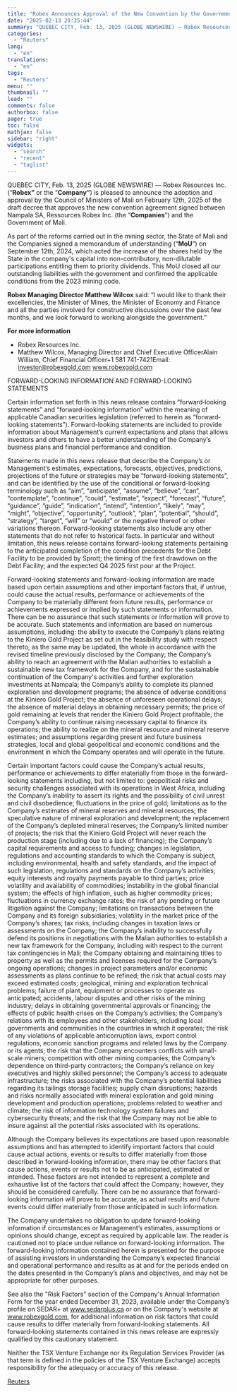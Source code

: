 ```yaml
---
title: "Robex Announces Approval of the New Convention by the Government of Mali"
date: "2025-02-13 20:35:44"
summary: "QUEBEC CITY, Feb. 13, 2025 (GLOBE NEWSWIRE) — Robex Resources Inc. (“Robex” or the “Company”) is pleased to announce the adoption and approval by the Council of Ministers of Mali on February 12th, 2025 of the draft decree that approves the new convention agreement signed between Nampala SA, Ressources Robex..."
categories:
  - "Reuters"
lang:
  - "en"
translations:
  - "en"
tags:
  - "Reuters"
menu: ""
thumbnail: ""
lead: ""
comments: false
authorbox: false
pager: true
toc: false
mathjax: false
sidebar: "right"
widgets:
  - "search"
  - "recent"
  - "taglist"
---
```


QUEBEC CITY, Feb. 13, 2025 (GLOBE NEWSWIRE) — Robex Resources Inc. (“**Robex”** or the “**Company”**) is pleased to announce the adoption and approval by the Council of Ministers of Mali on February 12th, 2025 of the draft decree that approves the new convention agreement signed between Nampala SA, Ressources Robex Inc. (the “**Companies**”) and the Government of Mali.

As part of the reforms carried out in the mining sector, the State of Mali and the Companies signed a memorandum of understanding (“**MoU**”) on September 12th, 2024, which acted the increase of the shares held by the State in the company's capital into non-contributory, non-dilutable participations entitling them to priority dividends. This MoU closed all our outstanding liabilities with the government and confirmed the applicable conditions from the 2023 mining code.

**Robex Managing Director Matthew Wilcox** said: “I would like to thank their excellencies, the Minister of Mines, the Minister of Economy and Finance and all the parties involved for constructive discussions over the past few months, and we look forward to working alongside the government.”

**For more information**

* Robex Resources Inc.
* Matthew Wilcox, Managing Director and Chief Executive OfficerAlain William, Chief Financial Officer+1 581 741-7421Email: investor@robexgold.com www.robexgold.com

FORWARD-LOOKING INFORMATION AND FORWARD-LOOKING STATEMENTS

Certain information set forth in this news release contains “forward‐looking statements” and “forward‐looking information” within the meaning of applicable Canadian securities legislation (referred to herein as “forward‐looking statements”). Forward-looking statements are included to provide information about Management’s current expectations and plans that allows investors and others to have a better understanding of the Company’s business plans and financial performance and condition.

Statements made in this news release that describe the Company’s or Management’s estimates, expectations, forecasts, objectives, predictions, projections of the future or strategies may be “forward-looking statements”, and can be identified by the use of the conditional or forward-looking terminology such as “aim”, “anticipate”, “assume”, “believe”, “can”, “contemplate”, “continue”, “could”, “estimate”, “expect”, “forecast”, “future”, “guidance”, “guide”, “indication”, “intend”, “intention”, “likely”, “may”, “might”, “objective”, “opportunity”, “outlook”, “plan”, “potential”, “should”, “strategy”, “target”, “will” or “would” or the negative thereof or other variations thereon. Forward-looking statements also include any other statements that do not refer to historical facts. In particular and without limitation, this news release contains forward-looking statements pertaining to the anticipated completion of the condition precedents for the Debt Facility to be provided by Sprott; the timing of the first drawdown on the Debt Facility; and the expected Q4 2025 first pour at the Project.

Forward-looking statements and forward-looking information are made based upon certain assumptions and other important factors that, if untrue, could cause the actual results, performance or achievements of the Company to be materially different from future results, performance or achievements expressed or implied by such statements or information. There can be no assurance that such statements or information will prove to be accurate. Such statements and information are based on numerous assumptions, including: the ability to execute the Company’s plans relating to the Kiniero Gold Project as set out in the feasibility study with respect thereto, as the same may be updated, the whole in accordance with the revised timeline previously disclosed by the Company; the Company’s ability to reach an agreement with the Malian authorities to establish a sustainable new tax framework for the Company, and for the sustainable continuation of the Company's activities and further exploration investments at Nampala; the Company’s ability to complete its planned exploration and development programs; the absence of adverse conditions at the Kiniero Gold Project; the absence of unforeseen operational delays; the absence of material delays in obtaining necessary permits; the price of gold remaining at levels that render the Kiniero Gold Project profitable; the Company’s ability to continue raising necessary capital to finance its operations; the ability to realize on the mineral resource and mineral reserve estimates; and assumptions regarding present and future business strategies, local and global geopolitical and economic conditions and the environment in which the Company operates and will operate in the future.

Certain important factors could cause the Company’s actual results, performance or achievements to differ materially from those in the forward-looking statements including, but not limited to: geopolitical risks and security challenges associated with its operations in West Africa, including the Company’s inability to assert its rights and the possibility of civil unrest and civil disobedience; fluctuations in the price of gold; limitations as to the Company’s estimates of mineral reserves and mineral resources; the speculative nature of mineral exploration and development; the replacement of the Company’s depleted mineral reserves; the Company’s limited number of projects; the risk that the Kiniero Gold Project will never reach the production stage (including due to a lack of financing); the Company’s capital requirements and access to funding; changes in legislation, regulations and accounting standards to which the Company is subject, including environmental, health and safety standards, and the impact of such legislation, regulations and standards on the Company’s activities; equity interests and royalty payments payable to third parties; price volatility and availability of commodities; instability in the global financial system; the effects of high inflation, such as higher commodity prices; fluctuations in currency exchange rates; the risk of any pending or future litigation against the Company; limitations on transactions between the Company and its foreign subsidiaries; volatility in the market price of the Company’s shares; tax risks, including changes in taxation laws or assessments on the Company; the Company’s inability to successfully defend its positions in negotiations with the Malian authorities to establish a new tax framework for the Company, including with respect to the current tax contingencies in Mali; the Company obtaining and maintaining titles to property as well as the permits and licenses required for the Company’s ongoing operations; changes in project parameters and/or economic assessments as plans continue to be refined; the risk that actual costs may exceed estimated costs; geological, mining and exploration technical problems; failure of plant, equipment or processes to operate as anticipated; accidents, labour disputes and other risks of the mining industry; delays in obtaining governmental approvals or financing; the effects of public health crises on the Company’s activities; the Company’s relations with its employees and other stakeholders, including local governments and communities in the countries in which it operates; the risk of any violations of applicable anticorruption laws, export control regulations, economic sanction programs and related laws by the Company or its agents; the risk that the Company encounters conflicts with small-scale miners; competition with other mining companies; the Company’s dependence on third-party contractors; the Company’s reliance on key executives and highly skilled personnel; the Company’s access to adequate infrastructure; the risks associated with the Company’s potential liabilities regarding its tailings storage facilities; supply chain disruptions; hazards and risks normally associated with mineral exploration and gold mining development and production operations; problems related to weather and climate; the risk of information technology system failures and cybersecurity threats; and the risk that the Company may not be able to insure against all the potential risks associated with its operations.

Although the Company believes its expectations are based upon reasonable assumptions and has attempted to identify important factors that could cause actual actions, events or results to differ materially from those described in forward-looking information, there may be other factors that cause actions, events or results not to be as anticipated, estimated or intended. These factors are not intended to represent a complete and exhaustive list of the factors that could affect the Company; however, they should be considered carefully. There can be no assurance that forward-looking information will prove to be accurate, as actual results and future events could differ materially from those anticipated in such information.

The Company undertakes no obligation to update forward-looking information if circumstances or Management’s estimates, assumptions or opinions should change, except as required by applicable law. The reader is cautioned not to place undue reliance on forward-looking information. The forward-looking information contained herein is presented for the purpose of assisting investors in understanding the Company’s expected financial and operational performance and results as at and for the periods ended on the dates presented in the Company’s plans and objectives, and may not be appropriate for other purposes.

See also the "Risk Factors" section of the Company's Annual Information Form for the year ended December 31, 2023, available under the Company’s profile on SEDAR+ at www.sedarplus.ca or on the Company's website at www.robexgold.com, for additional information on risk factors that could cause results to differ materially from forward-looking statements. All forward-looking statements contained in this news release are expressly qualified by this cautionary statement.

Neither the TSX Venture Exchange nor its Regulation Services Provider (as that term is defined in the policies of the TSX Venture Exchange) accepts responsibility for the adequacy or accuracy of this release.

[Reuters](https://www.tradingview.com/news/reuters.com,2025-02-13:newsml_GNE2k1ZmV:0-robex-announces-approval-of-the-new-convention-by-the-government-of-mali/)
